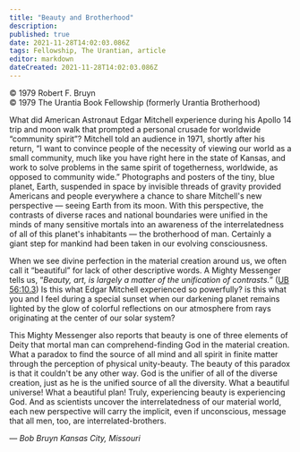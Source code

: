 ```yaml
---
title: "Beauty and Brotherhood"
description: 
published: true
date: 2021-11-28T14:02:03.086Z
tags: Fellowship, The Urantian, article
editor: markdown
dateCreated: 2021-11-28T14:02:03.086Z
---
```


<p class="v-card v-sheet theme--light grey lighten-3 px-2">© 1979 Robert F. Bruyn<br>© 1979 The Urantia Book Fellowship (formerly Urantia Brotherhood)</p>

What did American Astronaut Edgar Mitchell experience during his Apollo 14 trip and moon walk that prompted a personal crusade for worldwide “community spirit”? Mitchell told an audience in 1971, shortly after his return, “I want to convince people of the necessity of viewing our world as a small community, much like you have right here in the state of Kansas, and work to solve problems in the same spirit of togetherness, worldwide, as opposed to community wide.” Photographs and posters of the tiny, blue planet, Earth, suspended in space by invisible threads of gravity provided Americans and people everywhere a chance to share Mitchell's new perspective — seeing Earth from its moon. With this perspective, the contrasts of diverse races and national boundaries were unified in the minds of many sensitive mortals into an awareness of the interrelatedness of all of this planet's inhabitants — the brotherhood of man. Certainly a giant step for mankind had been taken in our evolving consciousness.

When we see divine perfection in the material creation around us, we often call it “beautiful” for lack of other descriptive words. A Mighty Messenger tells us, “_Beauty, art, is largely a matter of the unification of contrasts._” ([UB 56:10.3](/en/The_Urantia_Book/56#p10_3)) Is this what Edgar Mitchell experienced so powerfully? is this what you and I feel during a special sunset when our darkening planet remains lighted by the glow of colorful reflections on our atmosphere from rays originating at the center of our solar system?

This Mighty Messenger also reports that beauty is one of three elements of Deity that mortal man can comprehend-finding God in the material creation. What a paradox to find the source of all mind and all spirit in finite matter through the perception of physical unity-beauty. The beauty of this paradox is that it couldn't be any other way. God is the unifier of all of the diverse creation, just as he is the unified source of all the diversity. What a beautiful universe! What a beautiful plan! Truly, experiencing beauty is experiencing God. And as scientists uncover the interrelatedness of our material world, each new perspective will carry the implicit, even if unconscious, message that all men, too, are interrelated-brothers.

— _Bob Bruyn_
_Kansas City, Missouri_